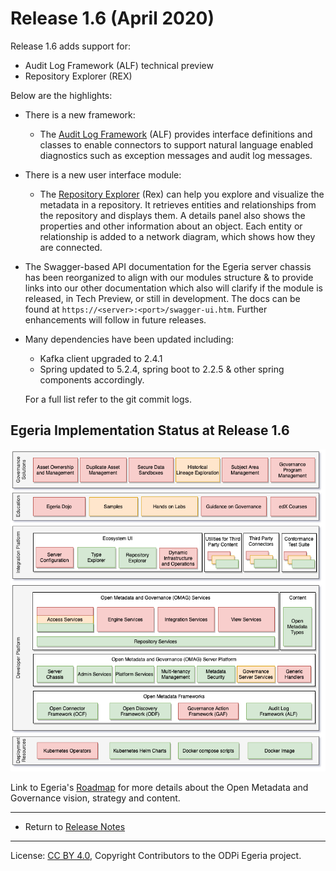 <!-- SPDX-License-Identifier: CC-BY-4.0 -->
<!-- Copyright Contributors to the ODPi Egeria project. -->

# Release 1.6 (April 2020)

Release 1.6 adds support for:
   * Audit Log Framework (ALF) technical preview
   * Repository Explorer (REX) 
    
Below are the highlights:

* There is a new framework:
   * The [Audit Log Framework](../open-metadata-implementation/frameworks/audit-log-framework) (ALF) provides interface definitions and classes to enable connectors to support natural language enabled diagnostics such as exception messages and audit log messages.

* There is a new user interface module:
    * The [Repository Explorer](../open-metadata-implementation/user-interfaces/ui-chassis/ui-chassis-spring/docs/RepositoryExplorer/RepositoryExplorerGuide.md) (Rex) can help you explore and visualize the metadata in a repository. It retrieves entities and relationships from the repository and displays them. A details panel also shows the properties and other information about an object. Each entity or relationship is added to a network diagram, which shows how they are connected.

* The Swagger-based API documentation for the Egeria server chassis has been reorganized to align with our modules structure & to provide links into our other documentation which also will clarify if the module is released, in Tech Preview, or still in development. The docs can be found at `https://<server>:<port>/swagger-ui.htm`. Further enhancements will follow in future releases.

* Many dependencies have been updated including:
    * Kafka client upgraded to 2.4.1
    * Spring updated to 5.2.4, spring boot to 2.2.5 & other spring components accordingly.
  
  For a full list refer to the git commit logs.
  
## Egeria Implementation Status at Release 1.6
 
![Egeria Implementation Status](../open-metadata-publication/website/roadmap/functional-organization-showing-implementation-status-for-1.6.png#pagewidth)
 
 Link to Egeria's [Roadmap](../open-metadata-publication/website/roadmap) for more details about the
 Open Metadata and Governance vision, strategy and content.
 
----
 * Return to [Release Notes](.)
      
   
----
License: [CC BY 4.0](https://creativecommons.org/licenses/by/4.0/),
Copyright Contributors to the ODPi Egeria project.
